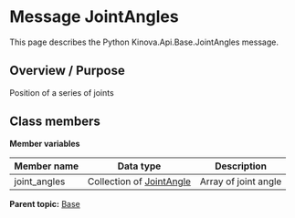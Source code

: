 # Message JointAngles

This page describes the Python Kinova.Api.Base.JointAngles message.

## Overview / Purpose

Position of a series of joints

## Class members

 **Member variables** 

|Member name|Data type|Description|
|-----------|---------|-----------|
|joint\_angles|Collection of [JointAngle](msg_Base_JointAngle.md#)|Array of joint angle|

**Parent topic:** [Base](../references/summary_Base.md)

